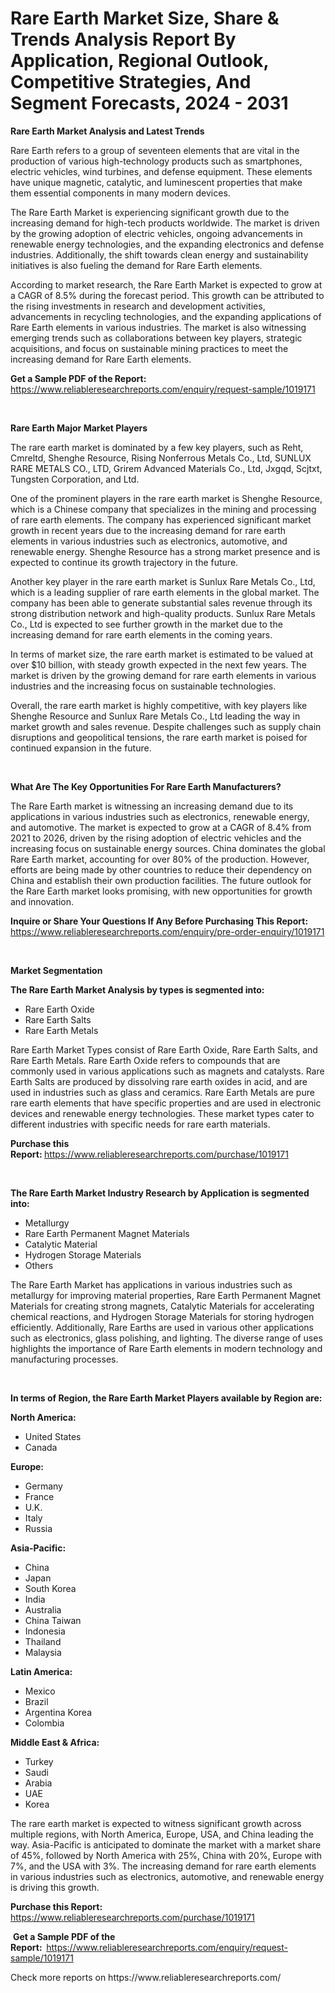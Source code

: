 <p><h1>Rare Earth Market Size, Share & Trends Analysis Report By Application, Regional Outlook, Competitive Strategies, And Segment Forecasts, 2024 - 2031</h1></p><p><strong>Rare Earth Market Analysis and Latest Trends</strong></p>
<p><p>Rare Earth refers to a group of seventeen elements that are vital in the production of various high-technology products such as smartphones, electric vehicles, wind turbines, and defense equipment. These elements have unique magnetic, catalytic, and luminescent properties that make them essential components in many modern devices.</p><p>The Rare Earth Market is experiencing significant growth due to the increasing demand for high-tech products worldwide. The market is driven by the growing adoption of electric vehicles, ongoing advancements in renewable energy technologies, and the expanding electronics and defense industries. Additionally, the shift towards clean energy and sustainability initiatives is also fueling the demand for Rare Earth elements.</p><p>According to market research, the Rare Earth Market is expected to grow at a CAGR of 8.5% during the forecast period. This growth can be attributed to the rising investments in research and development activities, advancements in recycling technologies, and the expanding applications of Rare Earth elements in various industries. The market is also witnessing emerging trends such as collaborations between key players, strategic acquisitions, and focus on sustainable mining practices to meet the increasing demand for Rare Earth elements.</p></p>
<p><strong>Get a Sample PDF of the Report:&nbsp;</strong> <a href="https://www.reliableresearchreports.com/enquiry/request-sample/1019171">https://www.reliableresearchreports.com/enquiry/request-sample/1019171</a></p>
<p>&nbsp;</p>
<p><strong>Rare Earth Major Market Players</strong></p>
<p><p>The rare earth market is dominated by a few key players, such as Reht, Cmreltd, Shenghe Resource, Rising Nonferrous Metals Co., Ltd, SUNLUX RARE METALS CO., LTD, Grirem Advanced Materials Co., Ltd, Jxgqd, Scjtxt, Tungsten Corporation, and Ltd.</p><p>One of the prominent players in the rare earth market is Shenghe Resource, which is a Chinese company that specializes in the mining and processing of rare earth elements. The company has experienced significant market growth in recent years due to the increasing demand for rare earth elements in various industries such as electronics, automotive, and renewable energy. Shenghe Resource has a strong market presence and is expected to continue its growth trajectory in the future.</p><p>Another key player in the rare earth market is Sunlux Rare Metals Co., Ltd, which is a leading supplier of rare earth elements in the global market. The company has been able to generate substantial sales revenue through its strong distribution network and high-quality products. Sunlux Rare Metals Co., Ltd is expected to see further growth in the market due to the increasing demand for rare earth elements in the coming years.</p><p>In terms of market size, the rare earth market is estimated to be valued at over $10 billion, with steady growth expected in the next few years. The market is driven by the growing demand for rare earth elements in various industries and the increasing focus on sustainable technologies.</p><p>Overall, the rare earth market is highly competitive, with key players like Shenghe Resource and Sunlux Rare Metals Co., Ltd leading the way in market growth and sales revenue. Despite challenges such as supply chain disruptions and geopolitical tensions, the rare earth market is poised for continued expansion in the future.</p></p>
<p>&nbsp;</p>
<p><strong>What Are The Key Opportunities For Rare Earth Manufacturers?</strong></p>
<p><p>The Rare Earth market is witnessing an increasing demand due to its applications in various industries such as electronics, renewable energy, and automotive. The market is expected to grow at a CAGR of 8.4% from 2021 to 2026, driven by the rising adoption of electric vehicles and the increasing focus on sustainable energy sources. China dominates the global Rare Earth market, accounting for over 80% of the production. However, efforts are being made by other countries to reduce their dependency on China and establish their own production facilities. The future outlook for the Rare Earth market looks promising, with new opportunities for growth and innovation.</p></p>
<p><strong>Inquire or Share Your Questions If Any Before Purchasing This Report:</strong> <a href="https://www.reliableresearchreports.com/enquiry/pre-order-enquiry/1019171">https://www.reliableresearchreports.com/enquiry/pre-order-enquiry/1019171</a></p>
<p>&nbsp;</p>
<p><strong>Market Segmentation</strong></p>
<p><strong>The Rare Earth Market Analysis by types is segmented into:</strong></p>
<p><ul><li>Rare Earth Oxide</li><li>Rare Earth Salts</li><li>Rare Earth Metals</li></ul></p>
<p><p>Rare Earth Market Types consist of Rare Earth Oxide, Rare Earth Salts, and Rare Earth Metals. Rare Earth Oxide refers to compounds that are commonly used in various applications such as magnets and catalysts. Rare Earth Salts are produced by dissolving rare earth oxides in acid, and are used in industries such as glass and ceramics. Rare Earth Metals are pure rare earth elements that have specific properties and are used in electronic devices and renewable energy technologies. These market types cater to different industries with specific needs for rare earth materials.</p></p>
<p><strong>Purchase this Report:&nbsp;</strong><a href="https://www.reliableresearchreports.com/purchase/1019171">https://www.reliableresearchreports.com/purchase/1019171</a></p>
<p>&nbsp;</p>
<p><strong>The Rare Earth Market Industry Research by Application is segmented into:</strong></p>
<p><ul><li>Metallurgy</li><li>Rare Earth Permanent Magnet Materials</li><li>Catalytic Material</li><li>Hydrogen Storage Materials</li><li>Others</li></ul></p>
<p><p>The Rare Earth Market has applications in various industries such as metallurgy for improving material properties, Rare Earth Permanent Magnet Materials for creating strong magnets, Catalytic Materials for accelerating chemical reactions, and Hydrogen Storage Materials for storing hydrogen efficiently. Additionally, Rare Earths are used in various other applications such as electronics, glass polishing, and lighting. The diverse range of uses highlights the importance of Rare Earth elements in modern technology and manufacturing processes.</p></p>
<p>&nbsp;</p>
<p><strong>In terms of Region, the Rare Earth Market Players available by Region are:</strong></p>
<p>
    <p> <strong> North America: </strong>
        <ul>
            <li>United States</li>
            <li>Canada</li>
        </ul>
        </p> 
    <p> <strong> Europe: </strong>
        <ul>
            <li>Germany</li>
            <li>France</li>
            <li>U.K.</li>
            <li>Italy</li>
            <li>Russia</li>
        </ul>
        </p> 
    <p> <strong> Asia-Pacific: </strong>
        <ul>
            <li>China</li>
            <li>Japan</li>
            <li>South Korea</li>
            <li>India</li>
            <li>Australia</li>
            <li>China Taiwan</li>
            <li>Indonesia</li>
            <li>Thailand</li>
            <li>Malaysia</li>
        </ul>
        </p> 
    <p> <strong> Latin America: </strong>
        <ul>
            <li>Mexico</li>
            <li>Brazil</li>
            <li>Argentina Korea</li>
            <li>Colombia</li>
        </ul>
        </p> 
    <p> <strong> Middle East & Africa: </strong>
        <ul>
            <li>Turkey</li>
            <li>Saudi</li>
            <li>Arabia</li>
            <li>UAE</li>
            <li>Korea</li>
        </ul>
    </p>
    </p>
<p><p>The rare earth market is expected to witness significant growth across multiple regions, with North America, Europe, USA, and China leading the way. Asia-Pacific is anticipated to dominate the market with a market share of 45%, followed by North America with 25%, China with 20%, Europe with 7%, and the USA with 3%. The increasing demand for rare earth elements in various industries such as electronics, automotive, and renewable energy is driving this growth.</p></p>
<p><strong>Purchase this Report: </strong><a href="https://www.reliableresearchreports.com/purchase/1019171">https://www.reliableresearchreports.com/purchase/1019171</a></p>
<p>&nbsp;<strong>Get a Sample PDF of the Report:&nbsp;&nbsp;</strong><a href="https://www.reliableresearchreports.com/enquiry/request-sample/1019171">https://www.reliableresearchreports.com/enquiry/request-sample/1019171</a></p>
<p><strong></strong></p>
<p>Check more reports on https://www.reliableresearchreports.com/</p>